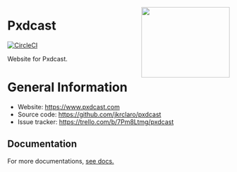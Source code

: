 <a href='https://github.com/jkrclaro/pxdcast'><img src='https://github.com/jkrclaro/pxdcast/blob/master/static/img/pxdcast.png' align='right' width='200' height='160' /></a>

# Pxdcast
[![CircleCI](https://circleci.com/gh/jkrclaro/pxdcast/tree/master.svg?style=svg&circle-token=6e39dbce5406cefdb75a5cd1e6eec03c225c055d)](https://circleci.com/gh/jkrclaro/pxdcast/tree/master)

Website for Pxdcast.

# General Information
- Website: https://www.pxdcast.com
- Source code: https://github.com/jkrclaro/pxdcast
- Issue tracker: https://trello.com/b/7Pm8Ltmg/pxdcast

## Documentation

For more documentations, [see docs.](https://github.com/jkrclaro/pxdcast/tree/master/docs)
